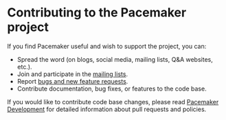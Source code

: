 # Contributing to the Pacemaker project

If you find Pacemaker useful and wish to support the project, you can:

* Spread the word (on blogs, social media, mailing lists, Q&A websites, etc.).
* Join and participate in the [mailing lists](http://clusterlabs.org/mailman/listinfo/).
* Report [bugs and new feature requests](http://bugs.clusterlabs.org/).
* Contribute documentation, bug fixes, or features to the code base.

If you would like to contribute code base changes, please read
[Pacemaker Development](http://clusterlabs.org/doc/en-US/Pacemaker/1.1-pcs/html-single/Pacemaker_Development/index.html)
for detailed information about pull requests and policies.

